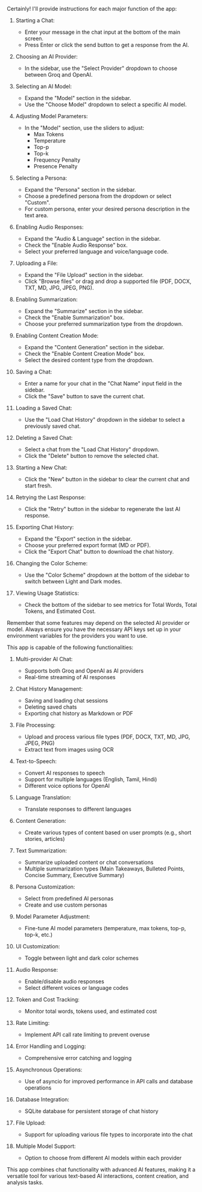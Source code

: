 Certainly! I'll provide instructions for each major function of the app:

1. Starting a Chat:
   - Enter your message in the chat input at the bottom of the main screen.
   - Press Enter or click the send button to get a response from the AI.

2. Choosing an AI Provider:
   - In the sidebar, use the "Select Provider" dropdown to choose between Groq and OpenAI.

3. Selecting an AI Model:
   - Expand the "Model" section in the sidebar.
   - Use the "Choose Model" dropdown to select a specific AI model.

4. Adjusting Model Parameters:
   - In the "Model" section, use the sliders to adjust:
     - Max Tokens
     - Temperature
     - Top-p
     - Top-k
     - Frequency Penalty
     - Presence Penalty

5. Selecting a Persona:
   - Expand the "Persona" section in the sidebar.
   - Choose a predefined persona from the dropdown or select "Custom".
   - For custom persona, enter your desired persona description in the text area.

6. Enabling Audio Responses:
   - Expand the "Audio & Language" section in the sidebar.
   - Check the "Enable Audio Response" box.
   - Select your preferred language and voice/language code.

7. Uploading a File:
   - Expand the "File Upload" section in the sidebar.
   - Click "Browse files" or drag and drop a supported file (PDF, DOCX, TXT, MD, JPG, JPEG, PNG).

8. Enabling Summarization:
   - Expand the "Summarize" section in the sidebar.
   - Check the "Enable Summarization" box.
   - Choose your preferred summarization type from the dropdown.

9. Enabling Content Creation Mode:
   - Expand the "Content Generation" section in the sidebar.
   - Check the "Enable Content Creation Mode" box.
   - Select the desired content type from the dropdown.

10. Saving a Chat:
    - Enter a name for your chat in the "Chat Name" input field in the sidebar.
    - Click the "Save" button to save the current chat.

11. Loading a Saved Chat:
    - Use the "Load Chat History" dropdown in the sidebar to select a previously saved chat.

12. Deleting a Saved Chat:
    - Select a chat from the "Load Chat History" dropdown.
    - Click the "Delete" button to remove the selected chat.

13. Starting a New Chat:
    - Click the "New" button in the sidebar to clear the current chat and start fresh.

14. Retrying the Last Response:
    - Click the "Retry" button in the sidebar to regenerate the last AI response.

15. Exporting Chat History:
    - Expand the "Export" section in the sidebar.
    - Choose your preferred export format (MD or PDF).
    - Click the "Export Chat" button to download the chat history.

16. Changing the Color Scheme:
    - Use the "Color Scheme" dropdown at the bottom of the sidebar to switch between Light and Dark modes.

17. Viewing Usage Statistics:
    - Check the bottom of the sidebar to see metrics for Total Words, Total Tokens, and Estimated Cost.

Remember that some features may depend on the selected AI provider or model. Always ensure you have the necessary API keys set up in your environment variables for the providers you want to use.


This app is  capable of the following functionalities:

1. Multi-provider AI Chat:
   - Supports both Groq and OpenAI as AI providers
   - Real-time streaming of AI responses

2. Chat History Management:
   - Saving and loading chat sessions
   - Deleting saved chats
   - Exporting chat history as Markdown or PDF

3. File Processing:
   - Upload and process various file types (PDF, DOCX, TXT, MD, JPG, JPEG, PNG)
   - Extract text from images using OCR

4. Text-to-Speech:
   - Convert AI responses to speech
   - Support for multiple languages (English, Tamil, Hindi)
   - Different voice options for OpenAI

5. Language Translation:
   - Translate responses to different languages

6. Content Generation:
   - Create various types of content based on user prompts (e.g., short stories, articles)

7. Text Summarization:
   - Summarize uploaded content or chat conversations
   - Multiple summarization types (Main Takeaways, Bulleted Points, Concise Summary, Executive Summary)

8. Persona Customization:
   - Select from predefined AI personas
   - Create and use custom personas

9. Model Parameter Adjustment:
   - Fine-tune AI model parameters (temperature, max tokens, top-p, top-k, etc.)

10. UI Customization:
    - Toggle between light and dark color schemes

11. Audio Response:
    - Enable/disable audio responses
    - Select different voices or language codes

12. Token and Cost Tracking:
    - Monitor total words, tokens used, and estimated cost

13. Rate Limiting:
    - Implement API call rate limiting to prevent overuse

14. Error Handling and Logging:
    - Comprehensive error catching and logging

15. Asynchronous Operations:
    - Use of asyncio for improved performance in API calls and database operations

16. Database Integration:
    - SQLite database for persistent storage of chat history

17. File Upload:
    - Support for uploading various file types to incorporate into the chat

18. Multiple Model Support:
    - Option to choose from different AI models within each provider

This app combines chat functionality with advanced AI features, making it a versatile tool for various text-based AI interactions, content creation, and analysis tasks.